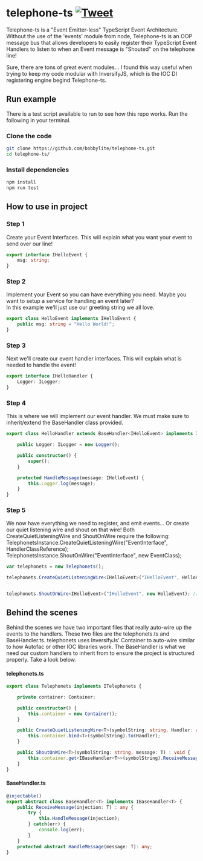 # telephone-ts [![Tweet](https://img.shields.io/twitter/url/http/shields.io.svg?style=social)](https://twitter.com/intent/tweet?text=Telephone-ts%20TypeScript%20Architecture%20&url=https://github.com/bobbylite/telephone-ts&hashtags=Inversion-of-Control,Events,TypeScript,TelephoneTS)
Telephone-ts is a "Event Emitter-less" TypeScript Event Architecture.  Without the use of the 'events' module from node, Telephone-ts is an OOP message bus that allows developers to easily register their TypeScript Event Handlers to listen to when an Event message is "Shouted" on the telephone line! 

Sure, there are tons of great event modules... I found this way useful when trying to keep my code modular with InversifyJS, which is the IOC DI registering engine begind Telephone-ts. 

## Run example
There is a test script available to run to see how this repo works. 
Run the following in your terminal.

### Clone the code 
```bash
git clone https://github.com/bobbylite/telephone-ts.git
cd telephone-ts/
```

### Install dependencies
```bash
npm install 
npm run test
```

## How to use in project

### Step 1
Create your Event Interfaces.  This will explain what you want your event to send over our line! 
```typescript
export interface IHelloEvent {
    msg: string;
}
```

### Step 2
Implement your Event so you can have everything you need.  Maybe you want to setup a service for handling an event later?  
In this example we'll just use our greeting string we all love. 
```typescript 
export class HelloEvent implements IHelloEvent {
    public msg: string = "Hello World!";
}
```

### Step 3 
Next we'll create our event handler interfaces. This will explain what is needed to handle the event!
```typescript 
export interface IHelloHandler {
    Logger: ILogger;
}
```

### Step 4
This is where we will implement our event handler.  We must make sure to inherit/extend the BaseHandler class provided. 
```typescript
export class HelloHandler extends BaseHandler<IHelloEvent> implements IHelloHandler {

    public Logger: ILogger = new Logger();

    public constructor() {
        super();
    }

    protected HandleMessage(message: IHelloEvent) {
        this.Logger.log(message);
    }
}
```

### Step 5
We now have everything we need to register, and emit events... Or create our quiet listening wire and shout on that wire! 
Both CreateQuietListeningWire and ShoutOnWire require the following: 
TelephonetsInstance.CreateQuietListeningWire<EventInterface>("EventInterface", HandlerClassReference);
TelephonetsInstance.ShoutOnWire<EventInterface>("EventInterface", new EventClass);
```typescript
var telephonets = new Telephonets();

telephonets.CreateQuietListeningWire<IHelloEvent>("IHelloEvent", HelloHandler);


telephonets.ShoutOnWire<IHelloEvent>("IHelloEvent", new HelloEvent); // OUTPUT-> HelloEvent { msg: 'Hello World!' }
```

## Behind the scenes
Behind the scenes we have two important files that really auto-wire up the events to the handlers.  These two files are the telephonets.ts and BaseHandler.ts.  telephonets uses InversifyJs' Container to auto-wire similar to how Autofac or other IOC libraries work.  The BaseHandler is what we need our custom handlers to inherit from to ensure the project is structured properly.  Take a look below.

#### telephonets.ts
```typescript
export class Telephonets implements ITelephonets {

    private container: Container;

    public constructor() {
        this.container = new Container();
    }

    public CreateQuietListeningWire<T>(symbolString: string, Handler: any) : void {
        this.container.bind<T>(symbolString).to(Handler);
    }

    public ShoutOnWire<T>(symbolString: string, message: T) : void {
        this.container.get<IBaseHandler<T>>(symbolString).ReceiveMessage(message);
    }
}
```

#### BaseHandler.ts
```typescript
@injectable()
export abstract class BaseHandler<T> implements IBaseHandler<T> {
    public ReceiveMessage(injection: T) : any {
        try {
            this.HandleMessage(injection);
        } catch(err) {
            console.log(err);
        }
    }
    protected abstract HandleMessage(message: T): any;
}
```
